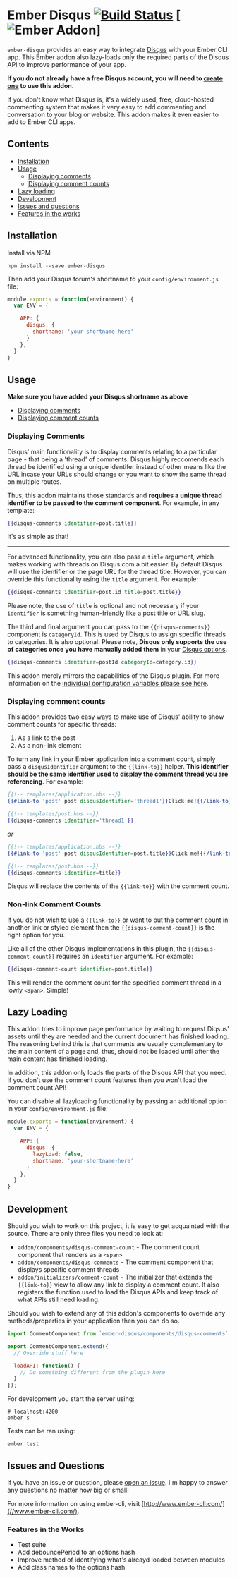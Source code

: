 Ember Disqus [![Build Status](https://travis-ci.org/sir-dunxalot/ember-disqus.svg)](https://travis-ci.org/sir-dunxalot/ember-disqus) [![Ember Addon](https://s3.amazonaws.com/images.jebbit.com/ember/badge.jpg)]
======

`ember-disqus` provides an easy way to integrate [Disqus](//disqus.com) with your Ember CLI app. This Ember addon also lazy-loads only the required parts of the Disqus API to improve performance of your app.

**If you do not already have a free Disqus account, you will need to [create one](//disqus.com) to use this addon.**

If you don't know what Disqus is, it's a widely used, free, cloud-hosted commenting system that makes it very easy to add commenting and conversation to your blog or website. This addon makes it even easier to add to Ember CLI apps.

## Contents

- [Installation](#installation)
- [Usage](#usage)
  - [Displaying comments](#displaying-comments)
  - [Displaying comment counts](#displaying-comment-counts)
- [Lazy loading](#lazy-loading)
- [Development](#development)
- [Issues and questions](#issues-and-questions)
- [Features in the works](#features-in-the-works)


## Installation

Install via NPM

```shell
npm install --save ember-disqus
```

Then add your Disqus forum's shortname to your `config/environment.js` file:

```js
module.exports = function(environment) {
  var ENV = {

    APP: {
      disqus: {
        shortname: 'your-shortname-here'
      }
    },
  }
}
```


## Usage

**Make sure you have added your Disqus shortname as above**

- [Displaying comments](#displaying-comments)
- [Displaying comment counts](#displaying-comment-counts)

### Displaying Comments

Disqus' main functionality is to display comments relating to a particular page - that being a 'thread' of comments. Disqus highly reccomends each thread be identified using a unique identifer instead of other means like the URL incase your URLs should change or you want to show the same thread on multiple routes.

Thus, this addon maintains those standards and **requires a unique thread identifier to be passed to the comment component**. For example, in any template:

```hbs
{{disqus-comments identifier=post.title}}
```

It's as simple as that!

------

For advanced functionality, you can also pass a `title` argument, which makes working with threads on Disqus.com a bit easier. By default Disqus will use the identifier or the page URL for the thread title. However, you can override this functionality using the `title` argument. For example:

```hbs
{{disqus-comments identifier=post.id title=post.title}}
```

Please note, the use of `title` is optional and not necessary if your `identifier` is something human-friendly like a post title or URL slug.

The third and final argument you can pass to the `{{disqus-comments}}` component is `categoryId`. This is used by Disqus to assign specific threads to categories. It is also optional. Please note, **Disqus only supports the use of categories once you have manually added them** in your [Disqus options](//octosmashed.disqus.com/admin/settings/advanced/).

```hbs
{{disqus-comments identifier=postId categoryId=category.id}}
```

This addon merely mirrors the capabilities of the Disqus plugin. For more information on the [individual configuration variables please see here](//help.disqus.com/customer/portal/articles/472098-javascript-configuration-variables).

### Displaying comment counts

This addon provides two easy ways to make use of Disqus' ability to show comment counts for specific threads:

1. As a link to the post
2. As a non-link element

To turn any link in your Ember application into a comment count, simply pass a `disqusIdentifier` argument to the `{{link-to}}` helper. **This identifier should be the same identifier used to display the comment thread you are referencing**. For example:

```hbs
{{!-- templates/application.hbs --}}
{{#link-to 'post' post disqusIdentifier='thread1'}}Click me!{{/link-to}}

{{!-- templates/post.hbs --}}
{{disqus-comments identifier='thread1'}}
```

*or*

```hbs
{{!-- templates/application.hbs --}}
{{#link-to 'post' post disqusIdentifier=post.title}}Click me!{{/link-to}}

{{!-- templates/post.hbs --}}
{{disqus-comments identifier=title}}
```

Disqus will replace the contents of the `{{link-to}}` with the comment count.

### Non-link Comment Counts

If you do not wish to use a `{{link-to}}` or want to put the comment count in another link or styled element then the `{{disqus-comment-count}}` is the right option for you.

Like all of the other Disqus implementations in this plugin, the `{{disqus-comment-count}}` requires an `identifier` argument. For example:

```hbs
{{disqus-comment-count identifier=post.title}}
```

This will render the comment count for the specified comment thread in a lowly `<span>`. Simple!

## Lazy Loading

This addon tries to improve page performance by waiting to request Diqsus' assets until they are needed and the current document has finished loading. The reasoning behind this is that comments are usually complementary to the main content of a page and, thus, should not be loaded until after the main content has finished loading.

In addition, this addon only loads the parts of the Disqus API that you need. If you don't use the comment count features then you won't load the comment count API!

You can disable all lazyloading functionality by passing an additional option in your `config/environment.js` file:

```js
module.exports = function(environment) {
  var ENV = {

    APP: {
      disqus: {
        lazyLoad: false,
        shortname: 'your-shortname-here'
      }
    },
  }
}
```

## Development

Should you wish to work on this project, it is easy to get acquainted with the source. There are only three files you need to look at:

- `addon/components/disqus-comment-count` - The comment count component that renders as a `<span>`
- `addon/components/disqus-comments` - The comment component that displays specific comment threads
- `addon/initializers/comment-count` - The initializer that extends the `{{link-to}}` view to allow any link to display a comment count. It also registers the function used to load the Disqus APIs and keep track of what APIs still need loading.


Should you wish to extend any of this addon's components to override any methods/properties in your application then you can do so.

```js
import CommentComponent from `ember-disqus/components/disqus-comments`;

export CommentComponent.extend({
  // Override stuff here

  loadAPI: function() {
    // Do something different from the plugin here
  }
});
```

For development you start the server using:

```shell
# localhost:4200
ember s
```

Tests can be ran using:

```shell
ember test
```

## Issues and Questions

If you have an issue or question, please [open an issue](//github.com/sir-dunxalot/ember-disqus/issues/new). I'm happy to answer any questions no matter how big or small!

For more information on using ember-cli, visit [http://www.ember-cli.com/](//www.ember-cli.com/).

### Features in the Works

- Test suite
- Add debouncePeriod to an options hash
- Improve method of identifying what's alreayd loaded between modules
- Add class names to the options hash
